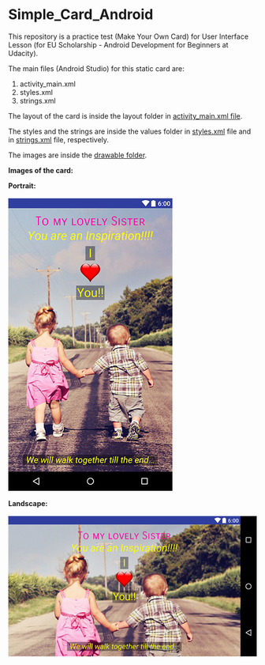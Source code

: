 # Simple_Card_Android

This repository is a practice test (Make Your Own Card) for User Interface Lesson (for EU Scholarship - Android Development for Beginners at Udacity).

The main files (Android Studio) for this static card are: 
1) activity_main.xml
2) styles.xml
3) strings.xml

The layout of the card is inside the layout folder in <a href="https://github.com/KostasAnagnostou/Simple_Card_Android/blob/master/app/src/main/res/layout/activity_main.xml">activity_main.xml file</a>. 

The styles and the strings are inside the values folder in <a href="https://github.com/KostasAnagnostou/Simple_Card_Android/blob/master/app/src/main/res/values/styles.xml"> styles.xml</a> file and in <a href="https://github.com/KostasAnagnostou/Simple_Card_Android/blob/master/app/src/main/res/values/strings.xml"> strings.xml</a> file, respectively. 

The images are inside the <a href="https://github.com/KostasAnagnostou/Simple_Card_Android/tree/master/app/src/main/res/drawable"> drawable folder</a>. 

<strong>Images of the card:</strong>

<strong>Portrait:</strong><br><br>
![alt tag](https://github.com/KostasAnagnostou/Simple_Card_Android/blob/master/SisterCard2.png)

<strong>Landscape:</strong><br><br>
![alt tag](https://github.com/KostasAnagnostou/Simple_Card_Android/blob/master/SisterCard2LS.png)

